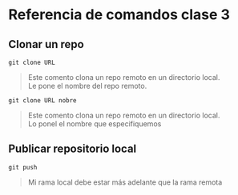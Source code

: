 # Referencia de comandos clase 3

## Clonar un repo
    git clone URL  
> Este comento clona un repo remoto en un directorio local.  
> Le pone el nombre del repo remoto.  

    git clone URL nobre  
> Este comento clona un repo remoto en un directorio local.  
> Lo ponel el nombre que especifiquemos

## Publicar repositorio local
    git push

> Mi rama local debe estar más adelante que la rama remota
